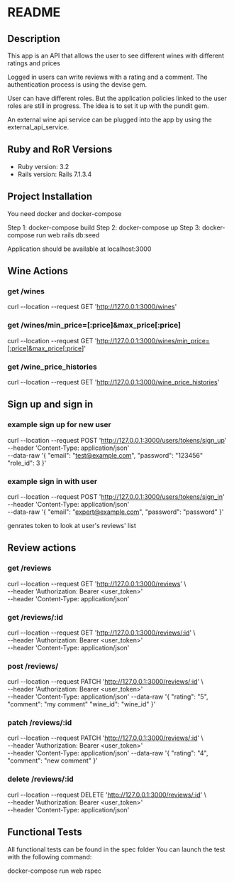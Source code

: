 # README

## Description
This app is an API that allows the user to see different wines with different ratings and prices 

Logged in users can write reviews with a rating and a comment. The authentication process is using the devise gem. 

User can have different roles. But the application policies linked to the user roles are still in progress. The idea is to set it up with the pundit gem. 

An external wine api service can be plugged into the app by using the external_api_service. 

## Ruby and RoR Versions
* Ruby version: 3.2
* Rails version: Rails 7.1.3.4

## Project Installation
You need docker and docker-compose 

Step 1: docker-compose build 
Step 2: docker-compose up 
Step 3: docker-compose run web rails db:seed

Application should be available at localhost:3000 

## Wine Actions
### get /wines
curl --location --request GET 'http://127.0.0.1:3000/wines' 

### get /wines/min_price=[:price]&max_price[:price]
curl --location --request GET 'http://127.0.0.1:3000/wines/min_price=[:price]&max_price[:price]' 

### get /wine_price_histories
curl --location --request GET 'http://127.0.0.1:3000/wine_price_histories' 

## Sign up and sign in
### example sign up for new user 

curl --location --request POST 'http://127.0.0.1:3000/users/tokens/sign_up' \
--header 'Content-Type: application/json' \
--data-raw '{
    "email": "test@example.com",
    "password": "123456"
    "role_id": 3
}'

### example sign in with user

curl --location --request POST 'http://127.0.0.1:3000/users/tokens/sign_in' \
--header 'Content-Type: application/json' \
--data-raw '{
    "email": "expert@example.com",
    "password": "password"
}'

genrates token to look at user's reviews' list

## Review actions

### get /reviews
curl --location --request GET 'http://127.0.0.1:3000/reviews' \                               
--header 'Authorization: Bearer <user_token>' \
--header 'Content-Type: application/json'

### get /reviews/:id
curl --location --request GET 'http://127.0.0.1:3000/reviews/:id' \                               
--header 'Authorization: Bearer <user_token>' \
--header 'Content-Type: application/json'

### post /reviews/
curl --location --request PATCH 'http://127.0.0.1:3000/reviews/:id' \                               
--header 'Authorization: Bearer <user_token>' \
--header 'Content-Type: application/json'
--data-raw '{
    "rating": "5",
    "comment": "my comment"
    "wine_id": "wine_id"
}'

### patch /reviews/:id
curl --location --request PATCH 'http://127.0.0.1:3000/reviews/:id' \                               
--header 'Authorization: Bearer <user_token>' \
--header 'Content-Type: application/json'
--data-raw '{
    "rating": "4",
    "comment": "new comment"
}'

### delete /reviews/:id
curl --location --request DELETE 'http://127.0.0.1:3000/reviews/:id' \                               
--header 'Authorization: Bearer <user_token>' \
--header 'Content-Type: application/json'

## Functional Tests
All functional tests can be found in the spec folder 
You can launch the test with the following command:

docker-compose run web rspec 
